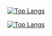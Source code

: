 
[![Top Langs](https://github-readme-stats.vercel.app/api/top-langs/?username=ismoilov299&layout=compact)](https://github.com/anuraghazra/github-readme-stats)

[![Top Langs](https://github-readme-stats.vercel.app/api/top-langs/?username=ismoilov299&hide=javascript,html)](https://github.com/anuraghazra/github-readme-stats)
